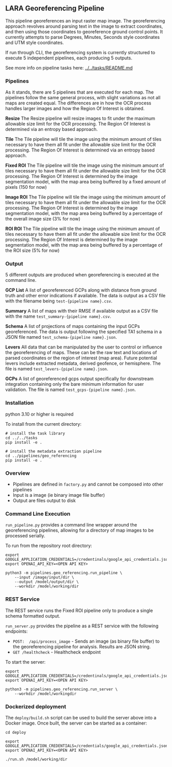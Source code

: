 
## LARA Georeferencing Pipeline


This pipeline georeferences an input raster map image. The georeferencing approach revolves around parsing text in the image to extract coordinates, and then using those coordinates to georeference ground control points. It currently attempts to parse Degrees, Minutes, Seconds style coordinates and UTM style coordinates.

If run through CLI, the georeferencing system is currently structured to execute 5 independent pipelines, each producing 5 outputs.

See more info on pipeline tasks here: [../../tasks/README.md](../../tasks/README.md)

### Pipelines
As it stands, there are 5 pipelines that are executed for each map. The pipelines follow the same general process, with slight variations as not all maps are created equal. The differences are in how the OCR process handles larger images and how the Region Of Interest is obtained.

**Resize**
The Resize pipeline will resize images to fit under the maximum allowable size limit for the OCR processing. The Region Of Interest is determined via an entropy based approach.

**Tile**
The Tile pipeline will tile the image using the minimum amount of tiles necessary to have them all fit under the allowable size limit for the OCR processing. The Region Of Interest is determined via an entropy based approach.

**Fixed ROI**
The Tile pipeline will tile the image using the minimum amount of tiles necessary to have them all fit under the allowable size limit for the OCR processing. The Region Of Interest is determined by the image segmentation model, with the map area being buffered by a fixed amount of pixels (150 for now)

**Image ROI**
The Tile pipeline will tile the image using the minimum amount of tiles necessary to have them all fit under the allowable size limit for the OCR processing. The Region Of Interest is determined by the image segmentation model, with the map area being buffered by a percentage of the overall image size (3% for now)

**ROI ROI**
The Tile pipeline will tile the image using the minimum amount of tiles necessary to have them all fit under the allowable size limit for the OCR processing. The Region Of Interest is determined by the image segmentation model, with the map area being buffered by a percentage of the ROI size (5% for now)

### Output

5 different outputs are produced when georeferencing is executed at the command line.

**GCP  List**
A list of georeferenced GCPs along with distance from ground truth and other error indications if available. The data is output as a CSV file with the filename being `test-{pipeline name}.csv`.

**Summary**
A list of maps with their RMSE if available output as a CSV file with the name `test_summary-{pipeline name}.csv`.

**Schema**
A list of projections of maps containing the input GCPs georeferenced. The data is output following the specified TA1 schema in a JSON file named `test_schema-{pipeline name}.json`.

**Levers**
All data that can be manipulated by the user to control or influence the georeferencing of maps. These can be the raw text and locations of parsed coordinates or the region of interest (map area). Future potential levers include extracted metadata, derived geofence, or hemisphere. The file is named `test_levers-{pipeline name}.json`.

**GCPs**
A list of georeferenced gcps output specifically for downstream integration containing only the bare minimum information for user validation. The file is named `test_gcps-{pipeline name}.json`.

### Installation

python 3.10 or higher is required

To install from the current directory:
```
# install the task library
cd ../../tasks
pip install -e .

# install the metadata extraction pipeline
cd ../pipelines/geo_referencing
pip install -e .
```

### Overview ###

* Pipelines are defined in `factory.py` and cannot be composed into other pipelines
* Input is a image (ie binary image file buffer)
* Output are files output to disk

### Command Line Execution ###
`run_pipeline.py` provides a command line wrapper around the georeferencing pipelines, allowing for a directory of map images to be processed serially.

To run from the repository root directory:
```
export GOOGLE_APPLICATION_CREDENTIALS=/credentinals/google_api_credentials.json
export OPENAI_API_KEY=<OPEN API KEY>

python3 -m pipelines.geo_referencing.run_pipeline \
    --input /image/input/dir \
    --output /model/output/dir \
    --workdir /model/working/dir
```

### REST Service ###
The REST service runs the Fixed ROI pipeline only to produce a single schema formatted output.

`run_server.py` provides the pipeline as a REST service with the following endpoints:
* ```POST:  /api/process_image``` - Sends an image (as binary file buffer) to the georeferencing pipeline for analysis. Results are JSON string.
* ```GET /healthcheck``` - Healthcheck endpoint

To start the server:
```
export GOOGLE_APPLICATION_CREDENTIALS=/credentinals/google_api_credentials.json
export OPENAI_API_KEY=<OPEN API KEY>

python3 -m pipelines.geo_referencing.run_server \
    --workdir /model/workingdir
```

### Dockerized deployment
The `deploy/build.sh` script can be used to build the server above into a Docker image.  Once built, the server can be started as a container:

```
cd deploy

export GOOGLE_APPLICATION_CREDENTIALS=/credentials/google_api_credentials.json
export OPENAI_API_KEY=<OPEN API KEY>

./run.sh /model/working/dir
```


